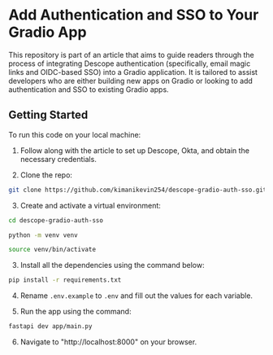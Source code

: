 # Add Authentication and SSO to Your Gradio App

This repository is part of an article that aims to guide readers through the process of integrating Descope authentication (specifically, email magic links and OIDC-based SSO) into a Gradio application. It is tailored to assist developers who are either building new apps on Gradio or looking to add authentication and SSO to existing Gradio apps.

## Getting Started

To run this code on your local machine:

1. Follow along with the article to set up Descope, Okta, and obtain the necessary credentials.

2. Clone the repo:

```bash
git clone https://github.com/kimanikevin254/descope-gradio-auth-sso.git
```

3. Create and activate a virtual environment:

```bash
cd descope-gradio-auth-sso

python -m venv venv

source venv/bin/activate
```

3. Install all the dependencies using the command below:

```bash
pip install -r requirements.txt
```

4. Rename `.env.example` to `.env` and fill out the values for each variable.

5. Run the app using the command:

```bash
fastapi dev app/main.py
```

6. Navigate to "http://localhost:8000" on your browser.
